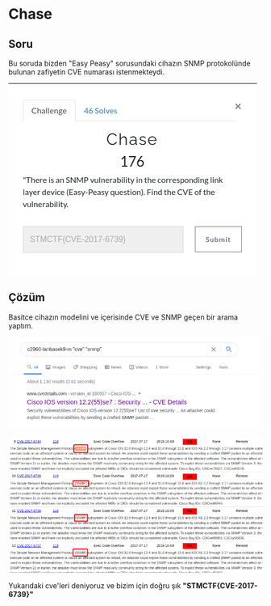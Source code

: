 # Chase

## Soru 

Bu soruda bizden "Easy Peasy" sorusundaki cihazın SNMP protokolünde bulunan zafiyetin CVE numarası istenmekteydi. 

![Soru](../../assets/Chase/0.png)

## Çözüm

Basitce cihazın modelini ve içerisinde CVE ve SNMP geçen bir arama yaptım. 

![Soru](../../assets/Chase/1.png)

![Soru](../../assets/Chase/2.png)

Yukarıdaki cve'leri deniyoruz ve bizim için doğru şık **"STMCTF{CVE-2017-6739}"**